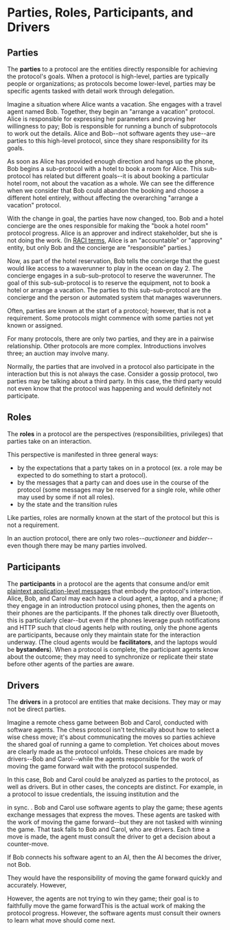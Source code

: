 # Parties, Roles, Participants, and Drivers

## Parties

The __parties__ to a protocol are the entities directly responsible for achieving the protocol's goals.
When a protocol is high-level, parties are typically people or organizations; as protocols become lower-level,
parties may be specific agents tasked with detail work through delegation.

Imagine a situation where Alice wants a vacation. She engages with a travel agent named Bob. Together, they
begin an "arrange a vacation" protocol. Alice is responsible for expressing her parameters and proving her willingness to
pay; Bob is responsible for running a bunch of subprotocols to work out the details. Alice and Bob--not software
agents they use--are parties to this high-level protocol, since they share responsibility for its goals.

As soon as Alice has provided enough direction and hangs up the phone, Bob begins a sub-protocol with a hotel to book
a room for Alice. This sub-protocol has related but different goals--it is about booking a particular hotel room, not
about the vacation as a whole. We can see the difference when we consider that Bob could abandon the booking and choose
a different hotel entirely, without affecting the overarching "arrange a vacation" protocol.

With the change in goal, the parties have now changed, too. Bob and a hotel concierge are the ones responsible
for making the "book a hotel room" protocol progress. Alice is an approver and indirect stakeholder, but she is
not doing the work. (In [RACI terms](https://en.wikipedia.org/wiki/Responsibility_assignment_matrix),
Alice is an "accountable" or "approving" entity, but only Bob and the concierge are "responsible" parties.)

Now, as part of the hotel reservation, Bob tells the concierge that the guest would like access to a waverunner
to play in the ocean on day 2. The concierge engages in a sub-sub-protocol to reserve the waverunner. The
goal of this sub-sub-protocol is to reserve the equipment, not to book a hotel or arrange a vacation. The parties to this
sub-sub-protocol are the concierge and the person or automated system that manages waverunners.

Often, parties are known at the start of a protocol; however, that is not a requirement. Some protocols might commence
with some parties not yet known or assigned.

For many protocols, there are only two parties, and they are in a pairwise relationship. Other protocols
are more complex. Introductions involves three; an auction may involve many.

Normally, the parties that are involved in a protocol also participate in the interaction but this is not always the
case. Consider a gossip protocol, two parties may be talking about a third party. In this case, the third party would
not even know that the protocol was happening and would definitely not participate.

## Roles

The __roles__ in a protocol are the perspectives (responsibilities, privileges) that parties take on an
interaction. 

This perspective is manifested in three general ways:

 * by the expectations that a party takes on in a protocol (ex. a role may be expected to do something to start a protocol).
 * by the messages that a party can and does use in the course of the protocol (some messages may be reserved for a single role, while other may used by some if not all roles).
 * by the state and the transition rules
 
Like parties, roles are normally known at the start of the protocol but this is not a requirement.

In an auction protocol, there are only two roles--*auctioneer*
and *bidder*--even though there may be many parties involved.

## Participants

The __participants__ in a protocol are the agents that consume and/or emit
[plaintext application-level messages](
https://github.com/hyperledger/indy-hipe/tree/master/text/0026-agent-file-format#agent-plaintext-messages-ap)
that embody the protocol's interaction. Alice, Bob, and
Carol may each have a cloud agent, a laptop, and a phone; if they engage in an
introduction protocol using phones, then the agents on their phones are the participants.
If the phones talk directly over Bluetooth, this is particularly clear--but even if the
phones leverage push notifications and HTTP such that cloud agents help with routing,
only the phone agents are participants, because only they maintain state for the
interaction underway. (The cloud agents would be __facilitators__, and the laptops would
be __bystanders__). When a protocol is complete, the participant agents know about the
outcome; they may need to synchronize or replicate their state before other agents of the
parties are aware.

## Drivers

The __drivers__ in a protocol are entities that make decisions. They may or may not be direct parties.

Imagine a remote chess game between Bob and Carol, conducted with software agents. The chess protocol isn't
technically about how to select a wise chess move; it's about communicating the moves so parties achieve
the shared goal of running a game to completion. Yet choices about moves are clearly made as the protocol
unfolds. These choices are made by drivers--Bob and Carol--while the agents responsible for the work of
moving the game forward wait with the protocol suspended.

In this case, Bob and Carol could be analyzed as parties to the protocol, as well as drivers. But in other
cases, the concepts are distinct. For example, in a protocol to issue credentials, the issuing institution
and the 

in sync.
 . Bob and Carol use software agents to play the game;
these agents exchange messages that express the moves. These agents are tasked with the work of moving
the game forward--but they are not tasked with winning the game. That task falls to Bob and Carol,
who are drivers. Each time a move is made, the agent must consult the driver to get a decision about
a counter-move.

If Bob connects his software agent to an AI, then the AI becomes the driver, not Bob.




They would have the responsibility of moving the game forward quickly and accurately. However,

However, the agents are not trying to win they game; their goal is to faithfully move the game
forwardThis is the actual work
of making the protocol progress. However, the software agents must consult their owners to learn what move
should come next.